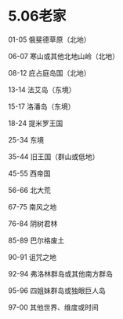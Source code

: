 # 5.06老家

01-05 俄斐德草原（北地）

06-07 寒山或其他北地山岭（北地）

08-12 庇占庭岛国（北地）

13-14 法艾岛（东境）

15-17 洛潘岛（东境）

18-24 提米罗王国

25-34 东境

35-44 旧王国（群山或低地）

45-55 西帝国

56-66 北大荒

67-75 南风之地

76-84 阴树君林

85-89 巴尔格废土

90-91 诅咒之地

92-94 弗洛林群岛或其他南方群岛

95-96 四姐妹群岛或独眼巨人岛

97-00 其他世界、维度或时间
